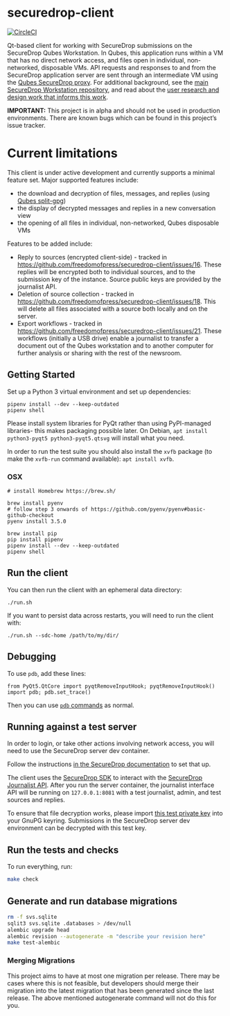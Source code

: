 # securedrop-client
[![CircleCI](https://circleci.com/gh/freedomofpress/securedrop-client.svg?style=svg)](https://circleci.com/gh/freedomofpress/securedrop-client)

Qt-based client for working with SecureDrop submissions on the SecureDrop Qubes Workstation. In Qubes, this application runs within a VM that has no direct network access, and files open in individual, non-networked, disposable VMs. API requests and responses to and from the SecureDrop application server are sent through an intermediate VM using the [Qubes SecureDrop proxy](https://github.com/freedomofpress/securedrop-proxy). For additional background, see the [main SecureDrop Workstation repository](https://github.com/freedomofpress/securedrop-workstation), and read about the [user research and design work that informs this work](https://github.com/freedomofpress/securedrop-ux/wiki/Qubes-Journalist-Workstation).

**IMPORTANT:** This project is in alpha and should not be used in production environments. There are known bugs which can be found in this project’s issue tracker.

# Current limitations

This client is under active development and currently supports a minimal feature set. Major supported features include:

- the download and decryption of files, messages, and replies (using [Qubes split-gpg](https://www.qubes-os.org/doc/split-gpg/))
- the display of decrypted messages and replies in a new conversation view
- the opening of all files in individual, non-networked, Qubes disposable VMs

Features to be added include:

- Reply to sources (encrypted client-side) - tracked in https://github.com/freedomofpress/securedrop-client/issues/16. These replies will be encrypted both to individual sources, and to the submission key of the instance. Source public keys are provided by the journalist API.
- Deletion of source collection - tracked in https://github.com/freedomofpress/securedrop-client/issues/18. This will delete all files associated with a source both locally and on the server.
- Export workflows - tracked in https://github.com/freedomofpress/securedrop-client/issues/21. These workflows (initially a USB drive) enable a journalist to transfer a document out of the Qubes workstation and to another computer for further analysis or sharing with the rest of the newsroom.

## Getting Started

Set up a Python 3 virtual environment and set up dependencies:

```
pipenv install --dev --keep-outdated
pipenv shell
```

Please install system libraries for PyQt rather than using PyPI-managed libraries- this makes packaging possible later. On Debian, `apt install python3-pyqt5 python3-pyqt5.qtsvg` will install what you need.

In order to run the test suite you should also install the `xvfb` package (to
make the `xvfb-run` command available): `apt install xvfb`.

### OSX

```
# install Homebrew https://brew.sh/

brew install pyenv
# follow step 3 onwards of https://github.com/pyenv/pyenv#basic-github-checkout
pyenv install 3.5.0

brew install pip
pip install pipenv
pipenv install --dev --keep-outdated
pipenv shell
```

## Run the client

You can then run the client with an ephemeral data directory:

```
./run.sh
```

If you want to persist data across restarts, you will need to run the client with:

```
./run.sh --sdc-home /path/to/my/dir/
```


## Debugging

To use `pdb`, add these lines:

```
from PyQt5.QtCore import pyqtRemoveInputHook; pyqtRemoveInputHook()
import pdb; pdb.set_trace()
```
Then you can use [`pdb` commands](https://docs.python.org/3/library/pdb.html#debugger-commands) as normal.

## Running against a test server

In order to login, or take other actions involving network access, you will need to use the SecureDrop server dev container.

Follow the instructions [in the SecureDrop documentation](https://docs.securedrop.org/en/latest/development/setup_development.html#quick-start) to set that up.

The client uses the [SecureDrop SDK](https://github.com/freedomofpress/securedrop-sdk) to interact with the [SecureDrop Journalist API](https://docs.securedrop.org/en/latest/development/journalist_api.html).
After you run the server container, the journalist interface API will be running on `127.0.0.1:8081` with a test journalist, admin, and test sources and replies.

To ensure that file decryption works, please import [this test private key](https://raw.githubusercontent.com/freedomofpress/securedrop/0a901362b84a5378fba80e9cd0ffe4542bdcd598/securedrop/tests/files/test_journalist_key.sec) into your GnuPG keyring. Submissions in the SecureDrop server dev environment can be decrypted with this test key.


## Run the tests and checks

To run everything, run:

```bash
make check
```

## Generate and run database migrations

```bash
rm -f svs.sqlite
sqlit3 svs.sqlite .databases > /dev/null
alembic upgrade head
alembic revision --autogenerate -m "describe your revision here"
make test-alembic
```

### Merging Migrations

This project aims to have at most one migration per release. There may be cases where this is not feasible,
but developers should merge their migration into the latest migration that has been generated since the last
release. The above mentioned autogenerate command will not do this for you.
